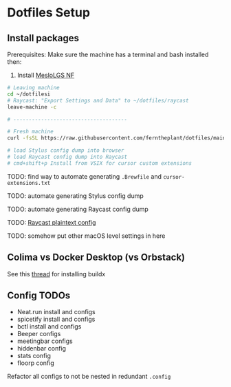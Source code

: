 # Dotfiles Setup

## Install packages

Prerequisites: Make sure the machine has a terminal and bash installed then:

1. Install [MesloLGS NF](https://github.com/romkatv/powerlevel10k/blob/master/font.md)

```bash
# Leaving machine
cd ~/dotfilesi
# Raycast: "Export Settings and Data" to ~/dotfiles/raycast
leave-machine -c

# -------------------------------------

# Fresh machine
curl -fsSL https://raw.githubusercontent.com/ferntheplant/dotfiles/main/scripts/setup-new-machine | bash

# load Stylus config dump into browser
# load Raycast config dump into Raycast
# cmd+shift+p Install from VSIX for cursor custom extensions
```

TODO: find way to automate generating `.Brewfile` and `cursor-extensions.txt`

TODO: automate generating Stylus config dump

TODO: automate generating Raycast config dump

TODO: [Raycast plaintext config](https://gist.github.com/jeremy-code/50117d5b4f29e04fcbbb1f55e301b893)

TODO: somehow put other macOS level settings in here

## Colima vs Docker Desktop (vs Orbstack)

See this [thread](https://github.com/abiosoft/colima/discussions/273) for installing buildx

## Config TODOs

- Neat.run install and configs
- spicetify install and configs
- bctl install and configs
- Beeper configs
- meetingbar configs
- hiddenbar config
- stats config
- floorp config

Refactor all configs to not be nested in redundant `.config`
